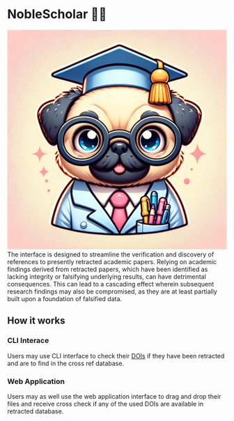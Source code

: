 # NobleScholar :scientist:
![icon](/res/icon.webp)
The interface is designed to streamline the verification and discovery of references to presently retracted academic papers. Relying on academic findings derived from retracted papers, which have been identified as lacking integrity or falsifying underlying results, can have detrimental consequences. This can lead to a cascading effect wherein subsequent research findings may also be compromised, as they are at least partially built upon a foundation of falsified data.

## How it works 
### CLI Interace
Users may use CLI interface to check their [DOIs](https://de.wikipedia.org/wiki/Digital_Object_Identifier) if they have been retracted and are to find in the cross ref database. 

### Web Application
Users may as well use the web application interface to drag and drop their files and receive cross check if any of the used DOIs are available in retracted database. 
